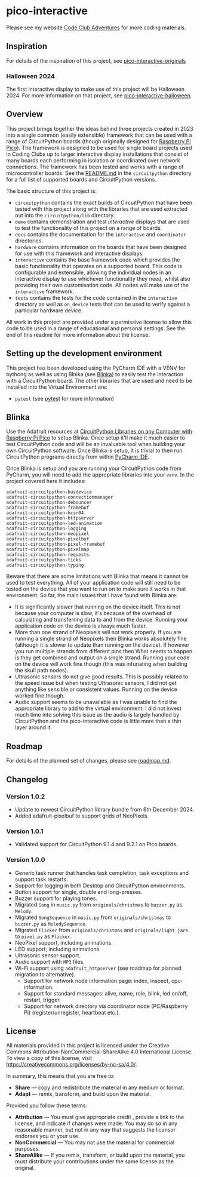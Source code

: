 # pico-interactive

Please see my website [Code Club Adventures](http://codeclubadventures.com/) for more coding materials.

## Inspiration

For details of the inspiration of this project, see
[pico-interactive-originals](https://github.com/danielbloy/pico-interactive-origins)

### Halloween 2024

The first interactive display to make use of this project will be Halloween 2024.
For more information on that project, see
[pico-interactive-halloween](https://github.com/danielbloy/pico-interactive-halloween).

## Overview

This project brings together the ideas behind three projects created in 2023 into
a single common (easily extensible) framework that can be used with a range of
CircuitPython boards (though originally designed
for [Raspberry Pi Pico](https://thepihut.com/products/raspberry-pi-pico-w?variant=41952994787523)).
The framework is designed to be used for single board projects used in Coding Clubs
up to larger interactive display installations that consist of many boards each
performing in isolation or coordinated over network connections. The framework has
been tested and works with a range of microcontroller boards. See the
[README.md](circuitpython/README.md) in the `circuitpython` directory for a full
list of supported boards and CircuitPython versions.

The basic structure of this project is:

* `circuitpython` contains the exact builds of CircuitPython that have been tested
  with this project along with the libraries that are used extracted out into the
  `circuitpython/lib` directory.
* `demo` contains demonstration and test *interactive* displays that are used to test
  the functionality of this project on a range of boards.
* `docs` contains the documentation for the `interactive` and `coordinator` directories.
* `hardware` contains information on the boards that have been designed for use with
  this framework and interactive displays.
* `interactive` contains the base framework code which provides the basic functionality
  that operates on a supported board. This code is configurable and extensible, allowing
  the individual nodes in an interactive display to use whichever functionality they
  need, whilst also providing their own customisation code. All nodes will make use
  of the `interactive` framework.
* `tests` contains the tests for the code contained in the `interactive` directory as
  well as `on_device` tests that can be used to verify against a particular hardware
  device.

All work in this project are provided under a permissive license to allow this code to
be used in a range of educational and personal settings. See the end of this readme for
more information about the license.

## Setting up the development environment

This project has been developed using the PyCharm IDE with a VENV for bythong as well
as using Blnika (see [Blinka](#blinka)) to easily test the interaction with a
CircuitPython board. The other libraries that are used and need to be installed into
the Virtual Environment are:

* `pytest` (see [pytest](https://docs.pytest.org/en/8.2.x/) for more information)

## Blinka

Use the Adafruit resources at [CircuitPython Libraries on any Computer with Raspberry Pi Pico](
https://learn.adafruit.com/circuitpython-libraries-on-any-computer-with-raspberry-pi-pico/overview)
to setup Blinka. Once setup it'll make it much easier to test CircuitPython code and will be an
invaluable tool when building your own CircuitPython software. Once Blinka is setup, it is trivial
to then run CircuitPython programs directly from within [PyCharm IDE](https://www.jetbrains.com/pycharm/).

Once Blinka is setup and you are running your CircuitPython code from PyCharm, you will need to
add the appropriate libraries into your `venv`. In the project covered here it includes:

```shell
adafruit-circuitpython-busdevice
adafruit-circuitpython-connectionmanager
adafruit-circuitpython-debouncer
adafruit-circuitpython-framebuf
adafruit-circuitpython-hcsr04
adafruit-circuitpython-httpserver
adafruit-circuitpython-led-animation
adafruit-circuitpython-logging
adafruit-circuitpython-neopixel
adafruit-circuitpython-pixelbuf
adafruit-circuitpython-pixel-framebuf
adafruit-circuitpython-pixelmap
adafruit-circuitpython-requests
adafruit-circuitpython-ticks
adafruit-circuitpython-typing
```

Beware that there are some limitations with Blinka that means it cannot be used to test
everything. All of your application code will still need to be tested on the device that
you want to run on to make sure it works in that environment. So far, the main issues
that I have found with Blinka are:

* It is significantly slower that running on the device itself. This is not because your
  computer is slow, it's because of the overhead of calculating and transferring data to
  and from the device. Running your application code on the device is always much faster.
* More than one strand of Neopixels will not work properly. If you are running a single
  strand of Neopixels then Blinka works absolutely fine (although it is slower to update than
  running on the device). If however you run multiple strands from different pins then What
  seems to happen is they get combined and output on a single strand. Running your code
  on the device will work fine though (this was infuriating when building the skull path
  nodes).
* Ultrasonic sensors do not give good results. This is possibly related to the speed issue
  but when testing Ultrasonic sensors, I did not get anything like sensible or consistent
  values. Running on the device worked fine though.
* Audio support seems to be unavailable as I was unable to find the appropriate library to
  add to the virtual environment. I did not invest much time into solving this issue as
  the audio is largely handled by CircuitPython and the pico-interactive code is little
  more than a thin layer around it.

## Roadmap

For details of the planned set of changes, please see [roadmap.md](./roadmap.md).

## Changelog

### Version 1.0.2

* Update to newest CircuitPython library bundle from 6th December 2024.
* Added adafruit-pixelbuf to support grids of NeoPixels.

### Version 1.0.1

* Validated support for CircuitPython 9.1.4 and 9.2.1 on Pico boards.

### Version 1.0.0

* Generic task runner that handles task completion, task exceptions and support task restarts.
* Support for logging in both Desktop and CircuitPython environments.
* Button support for single, double and long-presses.
* Buzzer support for playing tones.
* Migrated `Song` in `music.py` from `originals/christmas` to `buzzer.py` as `Melody`.
* Migrated `SongSequence` in `music.py` from `originals/christmas` to `buzzer.py` as `MelodySequence`.
* Migrated `Flicker` from `originals/christmas` and `originals/light_jars` to `pixel.py` as `Flicker`.
* NeoPixel support, including animations.
* LED support, including animations.
* Ultrasonic sensor support.
* Audio support with `MP3` files.
* Wi-Fi support using `adafruit_httpserver` (see roadmap for planned migration to alternative).
    * Support for network node information page: index, inspect, cpu-information.
    * Support for standard messages: alive, name, role, blink, led on/off, restart, trigger.
    * Support for network directory via coordinator node (PC/Raspberry Pi) (register/unregister, heartbeat etc.).

## License

All materials provided in this project is licensed under the Creative Commons Attribution-NonCommercial-ShareAlike 4.0
International License. To view a copy of this license, visit
<https://creativecommons.org/licenses/by-nc-sa/4.0/>.

In summary, this means that you are free to:

* **Share** — copy and redistribute the material in any medium or format.
* **Adapt** — remix, transform, and build upon the material.

Provided you follow these terms:

* **Attribution** — You must give appropriate credit , provide a link to the license, and indicate if changes were made.
  You may do so in any reasonable manner, but not in any way that suggests the licensor endorses you or your use.
* **NonCommercial** — You may not use the material for commercial purposes.
* **ShareAlike** — If you remix, transform, or build upon the material, you must distribute your contributions under the
  same license as the original.

